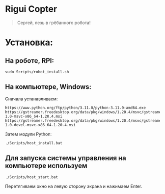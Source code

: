 # Rigui Copter
> Сергей, лезь в грёбанного робота!

# Установка:

## На роботе, RPI: 

```shell
sudo Scripts/robot_install.sh
```

## На компьютере, Windows: 
Сначала устанавливаем:
```shell
https://www.python.org/ftp/python/3.11.0/python-3.11.0-amd64.exe
https://gstreamer.freedesktop.org/data/pkg/windows/1.20.4/msvc/gstreamer-1.0-msvc-x86_64-1.20.4.msi
https://gstreamer.freedesktop.org/data/pkg/windows/1.20.4/msvc/gstreamer-1.0-devel-msvc-x86_64-1.20.4.msi
```
Затем модули Python:
```shell
./Scripts/host_install.bat
```

## Для запуска системы управления на компьютере используем
```shell
./Scripts/host_start.bat
```
Перетягиваем окно на левую сторону экрана и нажимаем Enter.